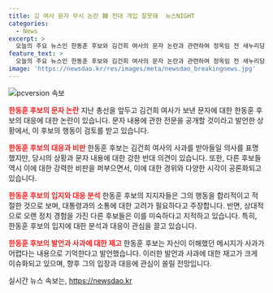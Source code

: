 ```yaml
---
title: 김 여사 문자 무시 논란 韓 전대 개입 잘못돼  뉴스NIGHT
categories:
  - News
excerpt: >
  오늘의 주요 뉴스인 한동훈 후보와 김건희 여사의 문자 논란과 관련하여 정옥임 전 새누리당 의원과 김형주 전 민주당 의원이 YTN 뉴스NIGHT에 출연하여 토론했습니다. 한동훈 후보의 문자 논란과 관련, 정옥임 의원은 김건희 여사의 메시지 편집과 대통령 부인의 역할에 대해 의문을 제기했고, 김형주 의원은 후보들의 반응과 관련하여 판단력에 대한 문제를 제기했습니다. 또한, 민주당의 검사 탄핵과 관련하여 이원석 검찰총장의 법적 대응과 대통령실의 비판 입장, 그리고 채 상병 특검법의 국회 본회의 통과에 대한 논의를 진행했습니다. 더 자세한 내용은 YTN 방송을 통해 확인하실 수 있습니다.
feature_text: >
  오늘의 주요 뉴스인 한동훈 후보와 김건희 여사의 문자 논란과 관련하여 정옥임 전 새누리당 의원과 김형주 전 민주당 의원이 YTN 뉴스NIGHT에 출연하여 토론했습니다. 한동훈 후보의 문자 논란과 관련, 정옥임 의원은 김건희 여사의 메시지 편집과 대통령 부인의 역할에 대해 의문을 제기했고, 김형주 의원은 후보들의 반응과 관련하여 판단력에 대한 문제를 제기했습니다. 또한, 민주당의 검사 탄핵과 관련하여 이원석 검찰총장의 법적 대응과 대통령실의 비판 입장, 그리고 채 상병 특검법의 국회 본회의 통과에 대한 논의를 진행했습니다. 더 자세한 내용은 YTN 방송을 통해 확인하실 수 있습니다.
image: 'https://newsdao.kr/res/images/meta/newsdao_breakingnews.jpg'
---
```


<p><img src="https://newsdao.kr/res/images/meta/newsdao_breakingnews.jpg" alt="pcversion 속보" /></p>

<p><b><span style="color: #ee2323;">한동훈 후보의 문자 논란</span></b>
지난 총선을 앞두고 김건희 여사가 보낸 문자에 대한 한동훈 후보의 대응에 대한 논란이 있습니다. 문자 내용에 관한 전문을 공개할 것이라고 발언한 상황에서, 이 후보의 행동이 검토를 받고 있습니다.</p>

<p><b><span style="color: #ee2323;">한동훈 후보의 대응과 비판</span></b>
한동훈 후보는 김건희 여사의 사과를 받아들일 의사를 표명했지만, 당시의 상황과 문자 내용에 대한 강한 반대 의견이 있습니다. 또한, 다른 후보들 역시 이에 대한 강력한 비판을 퍼부으면서, 이에 대한 경위와 다양한 시각이 공론화되고 있습니다.</p>

<p><b><span style="color: #ee2323;">한동훈 후보의 입지와 대응 분석</span></b>
한동훈 후보의 지지자들은 그의 행동을 합리적이고 적절한 것으로 보며, 대통령과의 소통에 대한 고려가 필요하다고 주장합니다. 반면, 상대적으로 오랜 정치 경험을 가진 다른 후보들은 이를 미숙하다고 지적하고 있습니다. 특히, 한동훈 후보의 입지에 대한 분석과 대응이 관심을 끌고 있습니다.</p>

<p><b><span style="color: #ee2323;">한동훈 후보의 발언과 사과에 대한 재고</span></b>
한동훈 후보는 자신이 이해했던 메시지가 사과가 어렵다는 내용으로 기억한다고 발언했습니다. 이러한 발언과 사과에 대한 재고가 크게 이슈화되고 있으며, 향후 그의 입장과 대응에 관심이 쏠릴 전망입니다.</p>
실시간 뉴스 속보는, <a href="https://newsdao.kr" rel="dofollow">https://newsdao.kr</a>


